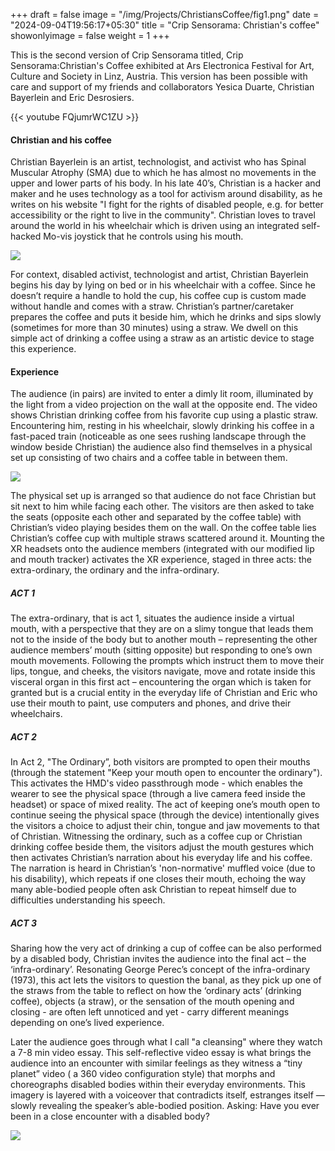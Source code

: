 +++
draft = false
image = "/img/Projects/ChristiansCoffee/fig1.png"
date = "2024-09-04T19:56:17+05:30"
title = "Crip Sensorama: Christian's coffee"
showonlyimage = false
weight = 1
+++

This is the second version of Crip Sensorama titled, Crip Sensorama:Christian's Coffee exhibited at Ars Electronica Festival for Art, Culture and Society in Linz, Austria. This version has been possible with care and support of my friends and collaborators Yesica Duarte, Christian Bayerlein and Eric Desrosiers. 

{{< youtube FQjumrWC1ZU >}}

#### Christian and his coffee

Christian Bayerlein is an artist, technologist, and activist who has Spinal Muscular Atrophy (SMA) due
to which he has almost no movements in the upper and lower parts of his body. In his late 40’s, Christian is a hacker
and maker and he uses technology as a tool for activism around disability, as he writes on his website "I fight for the
rights of disabled people, e.g. for better accessibility or the right to live in the community". Christian loves to travel around
the world in his wheelchair which is driven using an integrated self-hacked Mo-vis joystick that he controls using his
mouth.

![][5]

For context, disabled activist, technologist and artist, Christian Bayerlein begins his day by lying on bed or in his wheelchair with a coffee. Since he doesn’t require a handle to hold
the cup, his coffee cup is custom made without handle and comes with a straw. Christian’s partner/caretaker prepares
the coffee and puts it beside him, which he drinks and sips slowly (sometimes for more than 30 minutes) using a straw. We dwell on this simple act of drinking a coffee using a straw as an artistic device to stage this experience.


#### Experience

The audience (in pairs) are invited to enter a dimly lit room, illuminated by the light from a video projection on the wall at the opposite end. The video shows Christian drinking coffee from his favorite cup using a plastic straw. Encountering him, resting in his wheelchair, slowly drinking his coffee in a fast-paced train (noticeable as one sees rushing landscape through the window beside Christian) the audience also find themselves in a physical set up consisting of two chairs and a coffee table in between them. 


![][2]

The physical set up is arranged so that audience do not face Christian but sit next to him while facing each other. The visitors are then asked to take the seats (opposite each other and separated by the coffee table) with Christian’s video playing besides them on the wall. On the coffee table lies Christian’s coffee cup with multiple straws scattered around it. Mounting the XR headsets onto the audience members (integrated with our modified lip and mouth tracker) activates the XR experience, staged in three acts: the extra-ordinary, the ordinary and the infra-ordinary.

##### ACT 1

The extra-ordinary, that is act 1, situates the audience inside a virtual mouth, with a perspective that they are on a slimy tongue that leads them not to the inside of the body but to another mouth – representing the other audience members’ mouth (sitting opposite) but responding to one’s own mouth movements. Following the prompts which instruct them to move their lips, tongue, and cheeks, the visitors navigate, move and rotate inside this visceral organ in this first act – encountering the organ which is taken for granted but is a crucial entity in the everyday life of Christian and Eric who use their mouth to paint, use computers and phones, and drive their wheelchairs.

##### ACT 2

In Act 2, "The Ordinary”, both visitors are prompted to open their mouths (through the statement "Keep your mouth open to encounter the ordinary"). This activates the HMD's video passthrough mode - which enables the wearer to see the physical space (through a live camera feed inside the headset) or space of mixed reality. The act of keeping one’s mouth open to continue seeing the physical space (through the device) intentionally gives the visitors a choice to adjust their chin, tongue and jaw movements to that of Christian. Witnessing the ordinary, such as a coffee cup or Christian drinking coffee beside them, the visitors adjust the mouth gestures which then activates Christian’s narration about his everyday life and his coffee. The narration is heard in Christian’s 'non-normative' muffled voice (due to his disability), which repeats if one closes their mouth, echoing the way many able-bodied people often ask Christian to repeat himself due to difficulties understanding his speech. 

##### ACT 3

Sharing how the very act of drinking a cup of coffee can be also performed by a disabled body, Christian invites the audience into the final act – the ‘infra-ordinary’. Resonating George Perec’s concept of the infra-ordinary (1973), this act lets the visitors to question the banal, as they pick up one of the straws from the table to reflect on how the ‘ordinary acts’ (drinking coffee), objects (a straw), or the sensation of the mouth opening and closing - are often left unnoticed and yet - carry different meanings depending on one’s lived experience.

Later the audience goes through what I call "a cleansing" where they watch a 7-8 min video essay. This self-reflective video essay is what brings the audience into an encounter with similar feelings as they witness a “tiny planet” video ( a 360 video configuration style) that morphs and choreographs disabled bodies within their everyday environments. This imagery is layered with a voiceover that contradicts itself, estranges itself — slowly revealing the speaker’s able-bodied position. Asking: Have you ever been in a close encounter with a disabled body?

![][1]

[1]: /img/Projects/ChristiansCoffee/IMG_7717.jpg
[2]: /img/Projects/ChristiansCoffee/IMG_7853.jpg
[3]: /img/Projects/ChristiansCoffee/Christiancup.jpg
[4]: /img/Projects/ChristiansCoffee/fig1.png"
[5]: /img/Projects/ChristiansCoffee/christainJoystick.png
